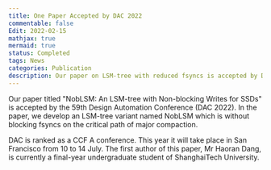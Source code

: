 ```yaml
---
title: One Paper Accepted by DAC 2022
commentable: false
Edit: 2022-02-15
mathjax: true
mermaid: true
status: Completed
tags: News
categories: Publication
description: Our paper on LSM-tree with reduced fsyncs is accepted by DAC 2022.
---
```


<p>Our paper titled "NobLSM: An LSM-tree with Non-blocking Writes for SSDs" is accepted by <a href="https://www.dac.com/" style="text-decoration: none;" target="_blank">the 59th Design Automation Conference (DAC 2022)</a>. In the paper, we develop an LSM-tree variant named NobLSM which is without blocking fsyncs on the critical path of major compaction.</p>

<p>DAC is ranked as a CCF A conference. This year it will take place in San Francisco from 10 to 14 July. The first author of this paper, Mr Haoran Dang, is currently a final-year undergraduate student of ShanghaiTech University. </p>
